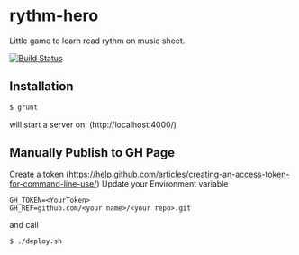 rythm-hero
==========

Little game to learn read rythm on music sheet.

[![Build Status](https://travis-ci.org/x4d3/rythm-hero.svg?branch=master)](https://travis-ci.org/x4d3/rythm-hero)

Installation
------------
```sh
$ grunt
```
will start a server on: (http://localhost:4000/)

Manually Publish to GH Page
------------
Create a token (https://help.github.com/articles/creating-an-access-token-for-command-line-use/)
Update your Environment variable
```
GH_TOKEN=<YourToken>
GH_REF=github.com/<your name>/<your repo>.git
```
and call
```sh
$ ./deploy.sh
```

